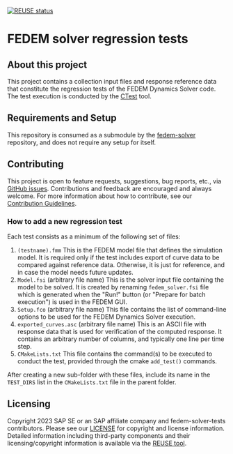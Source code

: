 <!---
  SPDX-FileCopyrightText: 2023 SAP SE

  SPDX-License-Identifier: Apache-2.0

  This file is part of FEDEM - https://openfedem.org
--->

[![REUSE status](https://api.reuse.software/badge/github.com/openfedem/fedem-solver-tests)](https://api.reuse.software/info/github.com/openfedem/fedem-solver-tests)

# FEDEM solver regression tests

## About this project

This project contains a collection input files and response reference data
that constitute the regression tests of the FEDEM Dynamics Solver code.
The test execution is conducted by the
[CTest](https://cmake.org/cmake/help/latest/manual/ctest.1.html) tool.

## Requirements and Setup

This repository is consumed as a submodule by the
[fedem-solver](https://github.com/openfedem/fedem-solvers/) repository,
and does not require any setup for itself.

## Contributing

This project is open to feature requests, suggestions, bug reports, etc.,
via [GitHub issues](https://github.com/openfedem/fedem-solver-tests/issues).
Contributions and feedback are encouraged and always welcome.
For more information about how to contribute,
see our [Contribution Guidelines](.github/CONTRIBUTING.md).

### How to add a new regression test

Each test consists as a minimum of the following set of files:

1. `(testname).fmm`
   This is the FEDEM model file that defines the simulation model.
   It is required only if the test includes export of curve data
   to be compared against reference data. Otherwise,
   it is just for reference, and in case the model needs future updates.
2. `Model.fsi` (arbitrary file name)
   This is the solver input file containing the model to be solved.
   It is created by renaming `fedem_solver.fsi` file which is generated
   when the "Run!" button (or "Prepare for batch execution") is used
   in the FEDEM GUI.
3. `Setup.fco` (arbitrary file name)
   This file contains the list of command-line options to be used for
   the FEDEM Dynamics Solver execution.
4. `exported_curves.asc` (arbitrary file name)
   This is an ASCII file with response data that is used for
   verification of the computed response. It contains an arbitrary
   number of columns, and typically one line per time step.
5. `CMakeLists.txt`
   This file contains the command(s) to be executed to conduct the test,
   provided through the cmake `add_test()` commands.

After creating a new sub-folder with these files, include its name in the
`TEST_DIRS` list in the `CMakeLists.txt` file in the parent folder.

## Licensing

Copyright 2023 SAP SE or an SAP affiliate company and fedem-solver-tests contributors.
Please see our [LICENSE](LICENSE) for copyright and license information.
Detailed information including third-party components and their licensing/copyright information
is available via the [REUSE tool](https://api.reuse.software/info/github.com/openfedem/fedem-solver-tests).
